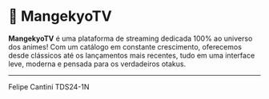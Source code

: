 # 🌌 MangekyoTV

**MangekyoTV** é uma plataforma de streaming dedicada 100% ao universo dos animes! Com um catálogo em constante crescimento, oferecemos desde clássicos até os lançamentos mais recentes, tudo em uma interface leve, moderna e pensada para os verdadeiros otakus.

---

Felipe Cantini TDS24-1N
